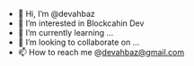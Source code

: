 - 👋 Hi, I’m @devahbaz
- 👀 I’m interested in Blockcahin Dev
- 🌱 I’m currently learning ...
- 💞️ I’m looking to collaborate on ...
- 📫 How to reach me @devahbaz@gmail.com

<!---
devahbaz/devahbaz is a ✨ special ✨ repository because its `README.md` (this file) appears on your GitHub profile.
You can click the Preview link to take a look at your changes.
--->
